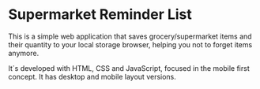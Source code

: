 <h1>Supermarket Reminder List</h1>
<p>This is a simple web application that saves grocery/supermarket items and their quantity to your local storage browser, helping you not to forget items anymore.</p>
<p>It´s developed with HTML, CSS and JavaScript, focused in the mobile first concept. It has desktop and mobile layout versions.</p>
